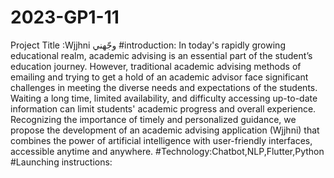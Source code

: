 # 2023-GP1-11
Project Title :Wjjhni وجّهني 
#introduction: In today's rapidly growing educational realm, academic advising is an essential part of the student’s education journey. However, traditional academic advising methods of emailing and trying to get a hold of an academic advisor face significant challenges in meeting the diverse needs and expectations of the students. Waiting a long time, limited availability, and difficulty accessing up-to-date information can limit students' academic progress and overall experience. 
 Recognizing the importance of timely and personalized guidance, we propose the development of an academic advising application (Wjjhni) that combines the power of artificial intelligence with user-friendly interfaces, accessible anytime and anywhere. 
 #Technology:Chatbot,NLP,Flutter,Python
 #Launching instructions:
